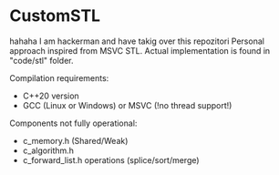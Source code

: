 # CustomSTL
hahaha I am hackerman and have takig over this repozitori
Personal approach inspired from MSVC STL. Actual implementation is found in "code/stl" folder.

Compilation requirements:

- C++20 version
- GCC (Linux or Windows) or MSVC (!no thread support!)

Components not fully operational:

- c_memory.h (Shared/Weak)
- c_algorithm.h
- c_forward_list.h operations (splice/sort/merge)
